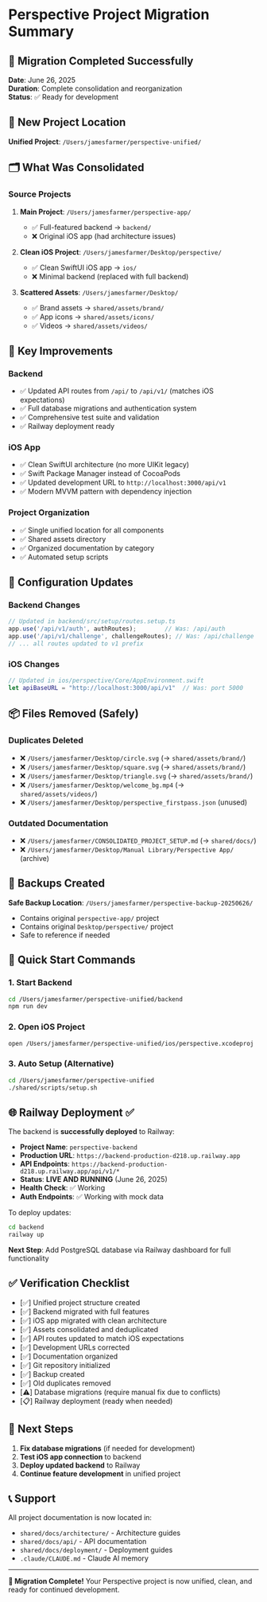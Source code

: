 # Perspective Project Migration Summary

## 🎯 Migration Completed Successfully

**Date**: June 26, 2025  
**Duration**: Complete consolidation and reorganization  
**Status**: ✅ Ready for development

## 📁 New Project Location

**Unified Project**: `/Users/jamesfarmer/perspective-unified/`

## 🗂️ What Was Consolidated

### Source Projects
1. **Main Project**: `/Users/jamesfarmer/perspective-app/`
   - ✅ Full-featured backend → `backend/`
   - ❌ Original iOS app (had architecture issues)

2. **Clean iOS Project**: `/Users/jamesfarmer/Desktop/perspective/`
   - ✅ Clean SwiftUI iOS app → `ios/`
   - ❌ Minimal backend (replaced with full backend)

3. **Scattered Assets**: `/Users/jamesfarmer/Desktop/`
   - ✅ Brand assets → `shared/assets/brand/`
   - ✅ App icons → `shared/assets/icons/`
   - ✅ Videos → `shared/assets/videos/`

## 🎯 Key Improvements

### Backend
- ✅ Updated API routes from `/api/` to `/api/v1/` (matches iOS expectations)
- ✅ Full database migrations and authentication system
- ✅ Comprehensive test suite and validation
- ✅ Railway deployment ready

### iOS App
- ✅ Clean SwiftUI architecture (no more UIKit legacy)
- ✅ Swift Package Manager instead of CocoaPods
- ✅ Updated development URL to `http://localhost:3000/api/v1`
- ✅ Modern MVVM pattern with dependency injection

### Project Organization
- ✅ Single unified location for all components
- ✅ Shared assets directory
- ✅ Organized documentation by category
- ✅ Automated setup scripts

## 🔧 Configuration Updates

### Backend Changes
```typescript
// Updated in backend/src/setup/routes.setup.ts
app.use('/api/v1/auth', authRoutes);        // Was: /api/auth
app.use('/api/v1/challenge', challengeRoutes); // Was: /api/challenge
// ... all routes updated to v1 prefix
```

### iOS Changes
```swift
// Updated in ios/perspective/Core/AppEnvironment.swift
let apiBaseURL = "http://localhost:3000/api/v1"  // Was: port 5000
```

## 📦 Files Removed (Safely)

### Duplicates Deleted
- ❌ `/Users/jamesfarmer/Desktop/circle.svg` (→ `shared/assets/brand/`)
- ❌ `/Users/jamesfarmer/Desktop/square.svg` (→ `shared/assets/brand/`)
- ❌ `/Users/jamesfarmer/Desktop/triangle.svg` (→ `shared/assets/brand/`)
- ❌ `/Users/jamesfarmer/Desktop/welcome_bg.mp4` (→ `shared/assets/videos/`)
- ❌ `/Users/jamesfarmer/Desktop/perspective_firstpass.json` (unused)

### Outdated Documentation
- ❌ `/Users/jamesfarmer/CONSOLIDATED_PROJECT_SETUP.md` (→ `shared/docs/`)
- ❌ `/Users/jamesfarmer/Desktop/Manual Library/Perspective App/` (archive)

## 💾 Backups Created

**Safe Backup Location**: `/Users/jamesfarmer/perspective-backup-20250626/`
- Contains original `perspective-app/` project
- Contains original `Desktop/perspective/` project
- Safe to reference if needed

## 🚀 Quick Start Commands

### 1. Start Backend
```bash
cd /Users/jamesfarmer/perspective-unified/backend
npm run dev
```

### 2. Open iOS Project
```bash
open /Users/jamesfarmer/perspective-unified/ios/perspective.xcodeproj
```

### 3. Auto Setup (Alternative)
```bash
cd /Users/jamesfarmer/perspective-unified
./shared/scripts/setup.sh
```

## 🌐 Railway Deployment ✅

The backend is **successfully deployed** to Railway:
- **Project Name**: `perspective-backend`
- **Production URL**: `https://backend-production-d218.up.railway.app`
- **API Endpoints**: `https://backend-production-d218.up.railway.app/api/v1/*`
- **Status**: **LIVE AND RUNNING** (June 26, 2025)
- **Health Check**: ✅ Working
- **Auth Endpoints**: ✅ Working with mock data

To deploy updates:
```bash
cd backend
railway up
```

**Next Step**: Add PostgreSQL database via Railway dashboard for full functionality

## ✅ Verification Checklist

- [✅] Unified project structure created
- [✅] Backend migrated with full features
- [✅] iOS app migrated with clean architecture
- [✅] Assets consolidated and deduplicated
- [✅] API routes updated to match iOS expectations
- [✅] Development URLs corrected
- [✅] Documentation organized
- [✅] Git repository initialized
- [✅] Backup created
- [✅] Old duplicates removed
- [⚠️] Database migrations (require manual fix due to conflicts)
- [📋] Railway deployment (ready when needed)

## 🔄 Next Steps

1. **Fix database migrations** (if needed for development)
2. **Test iOS app connection** to backend
3. **Deploy updated backend** to Railway
4. **Continue feature development** in unified project

## 📞 Support

All project documentation is now located in:
- `shared/docs/architecture/` - Architecture guides
- `shared/docs/api/` - API documentation  
- `shared/docs/deployment/` - Deployment guides
- `.claude/CLAUDE.md` - Claude AI memory

---

**🎉 Migration Complete!** Your Perspective project is now unified, clean, and ready for continued development.